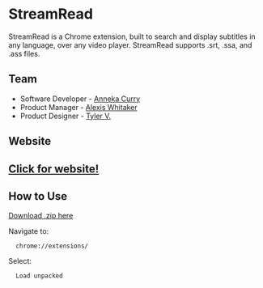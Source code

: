 
# StreamRead
StreamRead is a Chrome extension, built to search and display subtitles in any language, over any video player. StreamRead supports .srt, .ssa, and .ass files.


## Team

- Software Developer - [Anneka Curry](https://www.github.com/nekacurry)
- Product Manager - [Alexis Whitaker](https://www.linkedin.com/in/alexis-whitaker/)
- Product Designer - [Tyler V.](https://www.linkedin.com/in/gavrilo-design/)

## Website


## [Click for website!](https://streamread.netlify.app/)


## How to Use

[Download .zip here](https://streamread.netlify.app/)

Navigate to:

```
  chrome://extensions/
```
Select:
```
  Load unpacked
```
